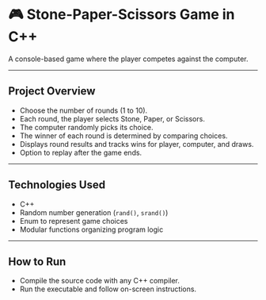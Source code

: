 # 🎮 Stone-Paper-Scissors Game in C++

A console-based game where the player competes against the computer.

---

## Project Overview

- Choose the number of rounds (1 to 10).
- Each round, the player selects Stone, Paper, or Scissors.
- The computer randomly picks its choice.
- The winner of each round is determined by comparing choices.
- Displays round results and tracks wins for player, computer, and draws.
- Option to replay after the game ends.

---

## Technologies Used

- C++
- Random number generation (`rand()`, `srand()`)
- Enum to represent game choices
- Modular functions organizing program logic

---

## How to Run

- Compile the source code with any C++ compiler.
- Run the executable and follow on-screen instructions.
